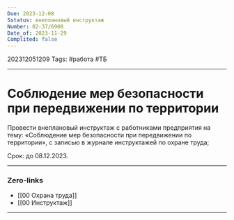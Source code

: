 ```yaml
---
Due: 2023-12-08
Sstatus: внеплановый инструктаж
Number: 02-37/6908
Date_of: 2023-11-29
Complited: false
---
```

202312051209
Tags: #работа #ТБ

---
# Соблюдение мер безопасности при передвижении по территории
Провести внеплановый инструктаж с работниками предприятия на тему:
«Соблюдение мер безопасности при передвижении по территории», с записью в
журнале инструктажей по охране труда;

Срок: до 08.12.2023.

---
### Zero-links

- [[00 Охрана труда]]
- [[00 Инструктаж]]

---